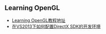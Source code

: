 ## Learning OpenGL  

* [Learning OpenGL教程地址](https://learnopengl-cn.github.io/)  
* [在VS2013下如何配置DirectX SDK的开发环境](https://jingyan.baidu.com/article/b7001fe199dbf00e7382dd75.html)  


